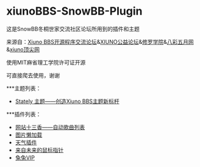 # xiunoBBS-SnowBB-Plugin

这是SnowBB冬桐世家交流社区论坛所用到的插件和主题

来源自：[Xiuno BBS开源程序交流论坛](https://xiunobbs.cn)&[XIUNO公益论坛](https://xiuno.ajuyu.com/)&[修罗学院](https://xiu.no/)&[八彩五月网](https://www.8c5.cn)&[xiuno顶尖网](https://www.xiuno.top)

使用MIT麻省理工学院许可证开源

可直接爬去使用，谢谢

***主题列表：

- [Stately 主题——创造Xiuno BBS主题新标杆](https://xiunobbs.cn/thread-3888.htm)

***插件列表：

- [网站十三香——自动歌曲列表](https://xiunobbs.cn/thread-4260.htm)
- [图片懒加载](https://xiunobbs.cn/thread-4253.htm)
- [天气插件](https://xiunobbs.cn/thread-4252.htm)
- [来自未来的鼠标指针](https://xiunobbs.cn/thread-4251.htm)
- [兔兔VIP](https://xiunobbs.cn/thread-4170.htm)
